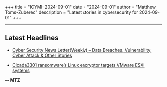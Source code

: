+++
title = "ICYMI: 2024-09-01"
date = "2024-09-01"
author = "Matthew Toms-Zuberec"
description = "Latest stories in cybersecurity for 2024-09-01"
+++

---------------------------------------------------------------------------
## Latest Headlines
- [Cyber Security News Letter(Weekly) – Data Breaches, Vulnerability, Cyber Attack & Other Stories](https://cybersecuritynews.com/weekly-cybersecurity-newsletter/)

- [Cicada3301 ransomware’s Linux encryptor targets VMware ESXi systems](https://www.bleepingcomputer.com/news/security/cicada3301-ransomwares-linux-encryptor-targets-vmware-esxi-systems/)

**-- MTZ**